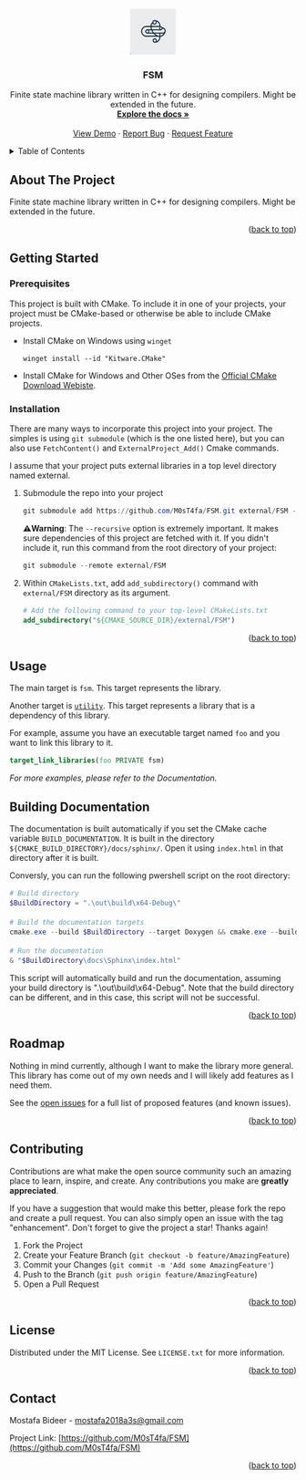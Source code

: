<!-- Improved compatibility of back to top link: See: https://github.com/othneildrew/Best-README-Template/pull/73 -->

<a name="readme-top"></a>

<!--
*** Thanks for checking out the Best-README-Template. If you have a suggestion
*** that would make this better, please fork the repo and create a pull request
*** or simply open an issue with the tag "enhancement".
*** Don't forget to give the project a star!
*** Thanks again! Now go create something AMAZING! :D
-->

<!-- PROJECT SHIELDS -->
<!--
*** I'm using markdown "reference style" links for readability.
*** Reference links are enclosed in brackets [ ] instead of parentheses ( ).
*** See the bottom of this document for the declaration of the reference variables
*** for contributors-url, forks-url, etc. This is an optional, concise syntax you may use.
*** https://www.markdownguide.org/basic-syntax/#reference-style-links
-->

<!-- [![Contributors][contributors-shield]][contributors-url] -->
<!-- [![Forks][forks-shield]][forks-url] -->
<!-- [![Stargazers][stars-shield]][stars-url] -->
<!-- [![Issues][issues-shield]][issues-url] -->
<!-- [![MIT License][license-shield]][license-url] -->
<!-- [![LinkedIn][linkedin-shield]][linkedin-url] -->

<!-- PROJECT LOGO -->
<br />
<div align="center">
  <a href="https://github.com/M0sT4fa/FSM">
    <img src="resources/logo 1.jpeg" alt="Logo" width="80" height="80">
  </a>

<h3 align="center">FSM</h3>

  <p align="center">
    Finite state machine library written in C++ for designing compilers. Might be extended in the future.
    <br />
    <a href="https://fsm.readthedocs.io/en/docs-v1.0.x/"><strong>Explore the docs »</strong></a>
    <br />
    <br />
    <a href="https://github.com/M0sT4fa/FSM">View Demo</a>
    ·
    <a href="https://github.com/M0sT4fa/FSM/issues">Report Bug</a>
    ·
    <a href="https://github.com/M0sT4fa/FSM/issues">Request Feature</a>
  </p>
</div>

<!-- TABLE OF CONTENTS -->
<details>
  <summary>Table of Contents</summary>
  <ol>
    <li>
      <a href="#about-the-project">About The Project</a>
      <!-- <ul>
        <li><a href="#built-with">Built With</a></li>
      </ul> -->
    </li>
    <li>
      <a href="#getting-started">Getting Started</a>
      <ul>
        <li><a href="#prerequisites">Prerequisites</a></li>
        <li><a href="#installation">Installation</a></li>
        <li><a href="#building-documentation">Building Documentation</a></li>
      </ul>
    </li>
    <li><a href="#usage">Usage</a></li>
    <li><a href="#roadmap">Roadmap</a></li>
    <li><a href="#contributing">Contributing</a></li>
    <li><a href="#license">License</a></li>
    <li><a href="#contact">Contact</a></li>
    <!-- <li><a href="#acknowledgments">Acknowledgments</a></li> -->
  </ol>
</details>

<!-- ABOUT THE PROJECT -->

## About The Project

<!-- [![Product Name Screen Shot][product-screenshot]](https://example.com) -->

Finite state machine library written in C++ for designing compilers. Might be extended in the future.

<p align="right">(<a href="#readme-top">back to top</a>)</p>

<!-- GETTING STARTED -->

## Getting Started

<!-- This is an example of how you may give instructions on setting up your project locally.
To get a local copy up and running follow these simple example steps.

This project uses CMake. Therefore, to incorporate it into your project, you need to clone this project into some subdirectory within your project. This is typically done using `git submodule` or using CMake's `FetchContent` or `ExternalProject_Add`.

In the first two cases, you need to call `add_subdirectory()` on the subdirectory in which the project was fetched. In the case of `ExternalProject_Add`, the CMake command itself will do everything for you. -->

### Prerequisites

<!-- This is an example of how to list things you need to use the software and how to install them. -->

This project is built with CMake. To include it in one of your projects, your project must be CMake-based or otherwise be able to include CMake projects.

- Install CMake on Windows using `winget`

  ```pwsh
  winget install --id "Kitware.CMake"
  ```

- Install CMake for Windows and Other OSes from the [Official CMake Download Webiste].

### Installation

There are many ways to incorporate this project into your project. The simples is using `git submodule` (which is the one listed here), but you can also use `FetchContent()` and `ExternalProject_Add()` Cmake commands.

I assume that your project puts external libraries in a top level directory named external.

1. Submodule the repo into your project

   ```powershell
   git submodule add https://github.com/M0sT4fa/FSM.git external/FSM --recursive
   ```

   **⚠️Warning**: The `--recursive` option is extremely important. It makes sure dependencies of this project are fetched with it. If you didn't include it, run this command from the root directory of your project:

   ```powershell
   git submodule --remote external/FSM
   ```

2. Within `CMakeLists.txt`, add `add_subdirectory()` command with `external/FSM` directory as its argument.

   ```CMake
   # Add the following command to your top-level CMakeLists.txt
   add_subdirectory("${CMAKE_SOURCE_DIR}/external/FSM")
   ```

<p align="right">(<a href="#readme-top">back to top</a>)</p>

<!-- USAGE EXAMPLES -->

## Usage

The main target is `fsm`. This target represents the library.

Another target is [`utility`]('https://github.com/M0sT4fa/utility.git'). This target represents a library that is a dependency of this library.

For example, assume you have an executable target named `foo` and you want to link this library to it.

```CMake
target_link_libraries(foo PRIVATE fsm)
```

_For more examples, please refer to the Documentation._

## Building Documentation

The documentation is built automatically if you set the CMake cache variable `BUILD_DOCUMENTATION`. It is built in the directory `${CMAKE_BUILD_DIRECTORY}/docs/sphinx/`. Open it using `index.html` in that directory after it is built.

Conversly, you can run the following pwershell script on the root directory:

```powershell
# Build directory
$BuildDirectory = ".\out\build\x64-Debug\"

# Build the documentation targets
cmake.exe --build $BuildDirectory --target Doxygen && cmake.exe --build $BuildDirectory --target Sphinx

# Run the documentation
& "$BuildDirectory\docs\Sphinx\index.html"
```

This script will automatically build and run the documentation, assuming your build directory is ".\out\build\x64-Debug\". Note that the build directory can be different, and in this case, this script will not be successful.

<p align="right">(<a href="#readme-top">back to top</a>)</p>

<!-- ROADMAP -->

## Roadmap

Nothing in mind currently, although I want to make the library more general. This library has come out of my own needs and I will likely add features as I need them.

See the [open issues](https://github.com/M0sT4fa/FSM/issues) for a full list of proposed features (and known issues).

<p align="right">(<a href="#readme-top">back to top</a>)</p>

<!-- CONTRIBUTING -->

## Contributing

Contributions are what make the open source community such an amazing place to learn, inspire, and create. Any contributions you make are **greatly appreciated**.

If you have a suggestion that would make this better, please fork the repo and create a pull request. You can also simply open an issue with the tag "enhancement".
Don't forget to give the project a star! Thanks again!

1. Fork the Project
2. Create your Feature Branch (`git checkout -b feature/AmazingFeature`)
3. Commit your Changes (`git commit -m 'Add some AmazingFeature'`)
4. Push to the Branch (`git push origin feature/AmazingFeature`)
5. Open a Pull Request

<p align="right">(<a href="#readme-top">back to top</a>)</p>

<!-- LICENSE -->

## License

Distributed under the MIT License. See `LICENSE.txt` for more information.

<p align="right">(<a href="#readme-top">back to top</a>)</p>

<!-- CONTACT -->

## Contact

Mostafa Bideer - mostafa2018a3s@gmail.com

<!-- ⚠️**Warning**: I'm very likely to not respond, at least now, as medical school is taking most of my time. -->

Project Link: [https://github.com/M0sT4fa/FSM](https://github.com/M0sT4fa/FSM)

<p align="right">(<a href="#readme-top">back to top</a>)</p>

<!-- ACKNOWLEDGMENTS -->

<!-- ## Acknowledgments

- []()
- []()
- []()

<p align="right">(<a href="#readme-top">back to top</a>)</p> -->

<!-- MARKDOWN LINKS & IMAGES -->
<!-- https://www.markdownguide.org/basic-syntax/#reference-style-links -->

[Official CMake Download Webiste]: https://cmake.org/download
[contributors-shield]: https://img.shields.io/github/contributors/M0sT4fa/FSM.svg?style=for-the-badge
[contributors-url]: https://github.com/M0sT4fa/FSM/graphs/contributors
[forks-shield]: https://img.shields.io/github/forks/M0sT4fa/FSM.svg?style=for-the-badge
[forks-url]: https://github.com/M0sT4fa/FSM/network/members
[stars-shield]: https://img.shields.io/github/stars/M0sT4fa/FSM.svg?style=for-the-badge
[stars-url]: https://github.com/M0sT4fa/FSM/stargazers
[issues-shield]: https://img.shields.io/github/issues/M0sT4fa/FSM.svg?style=for-the-badge
[issues-url]: https://github.com/M0sT4fa/FSM/issues
[license-shield]: https://img.shields.io/github/license/M0sT4fa/FSM.svg?style=for-the-badge
[license-url]: https://github.com/M0sT4fa/FSM/blob/master/LICENSE.txt
[linkedin-shield]: https://img.shields.io/badge/-LinkedIn-black.svg?style=for-the-badge&logo=linkedin&colorB=555
[linkedin-url]: https://linkedin.com/in/linkedin_username
[product-screenshot]: images/screenshot.png
